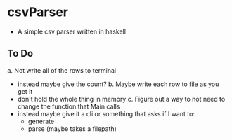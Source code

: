 csvParser
==========
* A simple csv parser written in haskell

To Do
------
a. Not write all of the rows to terminal
  - instead maybe give the count?
b. Maybe write each row to file as you get it
  - don't hold the whole thing in memory
c. Figure out a way to not need to change the function that Main calls
  - instead maybe give it a cli or something that asks if I want to:
    + generate
    + parse (maybe takes a filepath)
